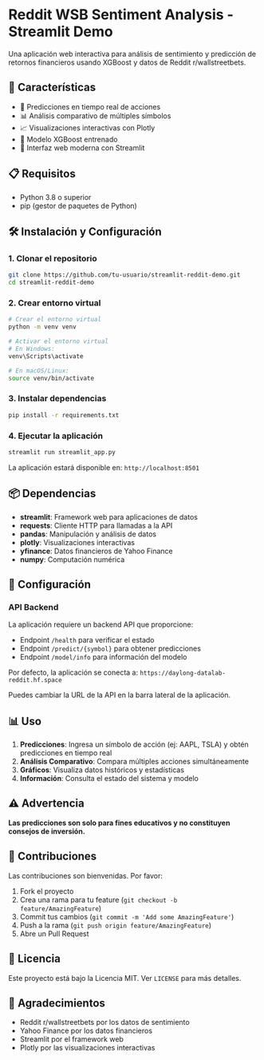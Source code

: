 # Reddit WSB Sentiment Analysis - Streamlit Demo

Una aplicación web interactiva para análisis de sentimiento y predicción de retornos financieros usando XGBoost y datos de Reddit r/wallstreetbets.

## 🚀 Características

- 🔮 Predicciones en tiempo real de acciones
- 📊 Análisis comparativo de múltiples símbolos
- 📈 Visualizaciones interactivas con Plotly
- 🤖 Modelo XGBoost entrenado
- 📱 Interfaz web moderna con Streamlit

## 📋 Requisitos

- Python 3.8 o superior
- pip (gestor de paquetes de Python)

## 🛠️ Instalación y Configuración

### 1. Clonar el repositorio
```bash
git clone https://github.com/tu-usuario/streamlit-reddit-demo.git
cd streamlit-reddit-demo
```

### 2. Crear entorno virtual
```bash
# Crear el entorno virtual
python -m venv venv

# Activar el entorno virtual
# En Windows:
venv\Scripts\activate

# En macOS/Linux:
source venv/bin/activate
```

### 3. Instalar dependencias
```bash
pip install -r requirements.txt
```

### 4. Ejecutar la aplicación
```bash
streamlit run streamlit_app.py
```

La aplicación estará disponible en: `http://localhost:8501`

## 📦 Dependencias

- **streamlit**: Framework web para aplicaciones de datos
- **requests**: Cliente HTTP para llamadas a la API
- **pandas**: Manipulación y análisis de datos
- **plotly**: Visualizaciones interactivas
- **yfinance**: Datos financieros de Yahoo Finance
- **numpy**: Computación numérica

## 🔧 Configuración

### API Backend
La aplicación requiere un backend API que proporcione:
- Endpoint `/health` para verificar el estado
- Endpoint `/predict/{symbol}` para obtener predicciones
- Endpoint `/model/info` para información del modelo

Por defecto, la aplicación se conecta a: `https://daylong-datalab-reddit.hf.space`

Puedes cambiar la URL de la API en la barra lateral de la aplicación.

## 📊 Uso

1. **Predicciones**: Ingresa un símbolo de acción (ej: AAPL, TSLA) y obtén predicciones en tiempo real
2. **Análisis Comparativo**: Compara múltiples acciones simultáneamente
3. **Gráficos**: Visualiza datos históricos y estadísticas
4. **Información**: Consulta el estado del sistema y modelo

## ⚠️ Advertencia

**Las predicciones son solo para fines educativos y no constituyen consejos de inversión.**

## 🤝 Contribuciones

Las contribuciones son bienvenidas. Por favor:

1. Fork el proyecto
2. Crea una rama para tu feature (`git checkout -b feature/AmazingFeature`)
3. Commit tus cambios (`git commit -m 'Add some AmazingFeature'`)
4. Push a la rama (`git push origin feature/AmazingFeature`)
5. Abre un Pull Request

## 📄 Licencia

Este proyecto está bajo la Licencia MIT. Ver `LICENSE` para más detalles.


## 🙏 Agradecimientos

- Reddit r/wallstreetbets por los datos de sentimiento
- Yahoo Finance por los datos financieros
- Streamlit por el framework web
- Plotly por las visualizaciones interactivas
